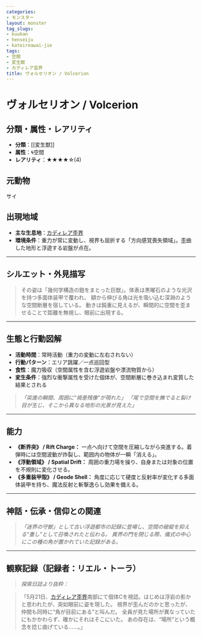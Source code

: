 ```yaml
---
categories:
- モンスター
layout: monster
tag_slugs:
- kuukan
- henseiju
- kateireawai-jie
tags:
- 空間
- 変生獣
- カディレア歪界
title: ヴォルセリオン / Volcerion
---
```


# ヴォルセリオン / Volcerion

## 分類・属性・レアリティ

* **分類**：\[\[変生獣]]
* **属性**：🌀空間
* **レアリティ**：★★★★☆(4)

## 元動物

サイ

## 出現地域

* **主な生息地**：[カディレア歪界](place/kadirea_warpzone.md)
* **環境条件**：重力が常に変動し、視界も屈折する「方向感覚喪失領域」。歪曲した地形と浮遊する岩盤が点在。

---

## シルエット・外見描写

> その姿は「幾何学構造の鎧をまとった巨獣」。体表は黒曜石のような光沢を持つ多面体装甲で覆われ、
> 額から伸びる角は光を吸い込む深淵のような空間断層を宿している。
> 動きは鈍重に見えるが、瞬間的に空間を歪ませることで距離を無視し、眼前に出現する。

---

## 生態と行動図解

* **活動時間**：常時活動（重力の変動に左右されない）
* **行動パターン**：エリア跳躍／一点巡回型
* **食性**：魔力吸収（空間属性を含む浮遊岩盤や漂流物質から）
* **変生条件**：強烈な衝撃属性を受けた個体が、空間断層に巻き込まれ変質した結果とされる

> *「突進の瞬間、周囲に“視差残像”が現れた」*
> *「尾で空間を撫でると裂け目が生じ、そこから異なる地形の光景が見えた」*

---

## 能力

* **《断界突》 / Rift Charge：** 一点へ向けて空間を圧縮しながら突進する。着弾時には空間波動が炸裂し、範囲内の物体が一瞬「消える」。
* **《浮動領域》 / Spatial Drift：** 周囲の重力場を操り、自身または対象の位置を不規則に変化させる。
* **《多重装甲殻》 / Geode Shell：** 角度に応じて硬度と反射率が変化する多面体装甲を持ち、魔法反射と斬撃逸らし効果を備える。

---

## 神話・伝承・信仰との関連

> *「迷界の守獣」として古い浮遊都市の記録に登場し、空間の破綻を抑える“重し”として召喚されたと伝わる。*
> *異界の門を閉じる際、儀式の中心にこの種の角が置かれていた記録がある。*

---

## 観察記録（記録者：リエル・トーラ）

> *探索日誌より抜粋：*

> 「5月21日、[カディレア歪界](place/kadirea_warpzone.md)南部にて個体Cを視認。はじめは浮岩の影かと思われたが、突如眼前に姿を現した。
> 視界が歪んだのかと思ったが、仲間も同時に“角が目前にある”と叫んだ。
> 全員が見た場所が異なっていたにもかかわらず、確かにそれはそこにいた。
> あの存在は、“場所”という概念を捻じ曲げている……。」